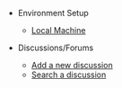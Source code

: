 * Environment Setup

  * [Local Machine](local.md)
  
* Discussions/Forums
  * [Add a new discussion](adddiscussion.md)
  * [Search a discussion](searchdiscussion.md)
